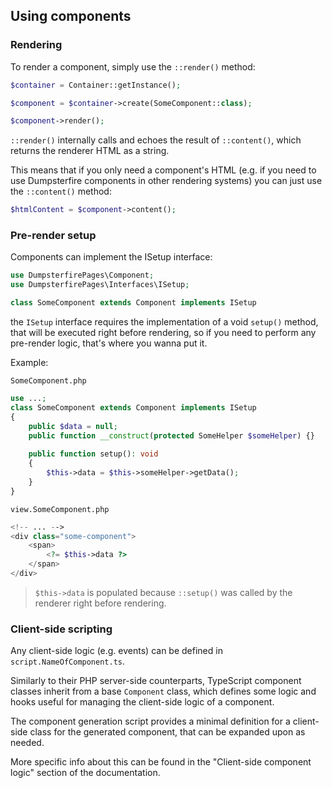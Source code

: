## Using components



### Rendering

To render a component, simply use the `::render()` method:

```php
$container = Container::getInstance();

$component = $container->create(SomeComponent::class);

$component->render(); 
```

`::render()` internally calls and echoes the result of `::content()`, which returns the renderer HTML as a string.

This means that if you only need a component's HTML (e.g. if you need to use Dumpsterfire components in other rendering systems) you can just use the `::content()` method:

```php
$htmlContent = $component->content();
```


### Pre-render setup

Components can implement the ISetup interface:

```php
use DumpsterfirePages\Component;
use DumpsterfirePages\Interfaces\ISetup;

class SomeComponent extends Component implements ISetup
```

the `ISetup` interface requires the implementation of a void `setup()` method, that will be executed right before
rendering, so if you need to perform any pre-render logic, that's where you wanna put it.

Example:

`SomeComponent.php`
```php
use ...;
class SomeComponent extends Component implements ISetup
{
    public $data = null;
    public function __construct(protected SomeHelper $someHelper) {}
    
    public function setup(): void
    {
        $this->data = $this->someHelper->getData();
    }
}
```

`view.SomeComponent.php`
```php
<!-- ... -->
<div class="some-component">
    <span>
        <?= $this->data ?>
    </span>
</div>
```

> `$this->data` is populated because `::setup()` was called by the renderer right before rendering.

### Client-side scripting

Any client-side logic (e.g. events) can be defined in `script.NameOfComponent.ts`.

Similarly to their PHP server-side counterparts, TypeScript component classes inherit from a base `Component` class, which
defines some logic and hooks useful for managing the client-side logic of a component.

The component generation script provides a minimal definition for a client-side class for the generated component, that
can be expanded upon as needed.

More specific info about this can be found in the "Client-side component logic" section of the documentation.